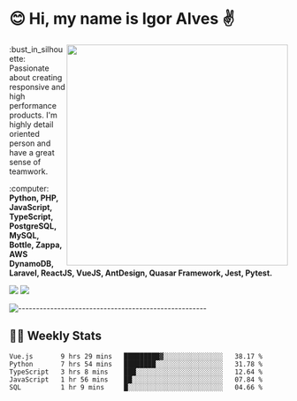 # :blush: Hi, my name is Igor Alves :v:

<img src="https://github-readme-stats.vercel.app/api?username=iguit0&show_icons=true&count_private=true&theme=onedark" min-width="400px" max-width="400px" width="400px" align="right" />

<p align="left"> 
  :bust_in_silhouette: Passionate about creating responsive and high performance products.
  I'm highly detail oriented person and have a great sense of teamwork.
</p>

<p align="left">
  :computer: <strong>Python, PHP, JavaScript, TypeScript, PostgreSQL, MySQL, Bottle, Zappa, AWS DynamoDB, Laravel, ReactJS, VueJS, AntDesign, Quasar Framework, Jest, Pytest.</strong>
</p>

<p align="left">
  <a href="https://www.linkedin.com/in/igor-lucio-alves" target="_blank" rel="noopener noreferrer" alt="LinkedIn">
  <img src="https://img.shields.io/badge/LinkedIn-0077B5?style=for-the-badge&logo=linkedin&logoColor=white" /></a>

  <a href="https://t.me/iguit0" target="_blank" rel="noopener noreferrer" alt="Telegram">
  <img src="https://img.shields.io/badge/Telegram-2CA5E0?style=for-the-badge&logo=telegram&logoColor=white" /></a>
</p>

![-----------------------------------------------------](https://raw.githubusercontent.com/andreasbm/readme/master/assets/lines/aqua.png)

## :man_technologist: Weekly Stats
<!--START_SECTION:waka-->
```text
Vue.js       9 hrs 29 mins   █████████▓░░░░░░░░░░░░░░░   38.17 % 
Python       7 hrs 54 mins   ████████░░░░░░░░░░░░░░░░░   31.78 % 
TypeScript   3 hrs 8 mins    ███░░░░░░░░░░░░░░░░░░░░░░   12.64 % 
JavaScript   1 hr 56 mins    ██░░░░░░░░░░░░░░░░░░░░░░░   07.84 % 
SQL          1 hr 9 mins     █░░░░░░░░░░░░░░░░░░░░░░░░   04.66 % 
```
<!--END_SECTION:waka-->
